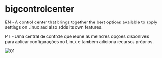 # bigcontrolcenter

EN - A control center that brings together the best options available to apply settings on Linux and also adds its own features.

PT - Uma central de controle que reúne as melhores opções disponíveis para aplicar configurações no Linux e também adiciona recursos próprios.

![01](https://user-images.githubusercontent.com/6098501/178166981-d42a3f77-810d-4cb0-8a9f-ea935d52bc38.jpeg)
